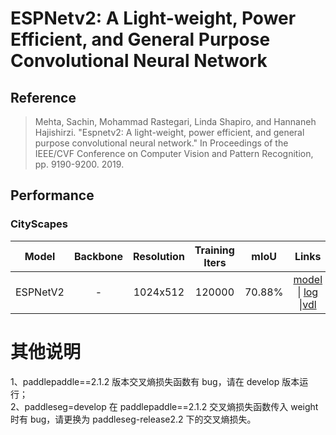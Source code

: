 # ESPNetv2: A Light-weight, Power Efficient, and General Purpose Convolutional Neural Network

## Reference

> Mehta, Sachin, Mohammad Rastegari, Linda Shapiro, and Hannaneh Hajishirzi. "Espnetv2: A light-weight, power efficient, and general purpose convolutional neural network." In Proceedings of the IEEE/CVF Conference on Computer Vision and Pattern Recognition, pp. 9190-9200. 2019.

## Performance

### CityScapes

| Model | Backbone | Resolution | Training Iters | mIoU | Links |
|:---:|:---:|:---:|:---:|:---:|:---:|
|ESPNetV2|-|1024x512|120000|70.88%|[model](https://bj.bcebos.com/paddleseg/dygraph/cityscapes/espnet_cityscapes_1024x512_120k/model.pdparams) \| [log](https://bj.bcebos.com/paddleseg/dygraph/cityscapes/espnet_cityscapes_1024x512_120k/train.log) \|[vdl](https://www.paddlepaddle.org.cn/paddle/visualdl/service/app/scalar?id=c717bd8c2b5a083de759492158c14ffd)


# 其他说明
1、paddlepaddle==2.1.2 版本交叉熵损失函数有 bug，请在 develop 版本运行；  
2、paddleseg=develop 在 paddlepaddle==2.1.2 交叉熵损失函数传入 weight 时有 bug，请更换为 paddleseg-release2.2 下的交叉熵损失。  
